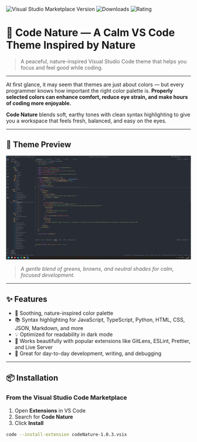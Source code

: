 ![Visual Studio Marketplace Version](https://img.shields.io/visual-studio-marketplace/v/ArmanGrigorian.CodeNature?label=VS%20Code%20Marketplace)
![Downloads](https://img.shields.io/visual-studio-marketplace/d/ArmanGrigorian.CodeNature)
![Rating](https://img.shields.io/visual-studio-marketplace/stars/ArmanGrigorian.CodeNature)


# 🌿 Code Nature — A Calm VS Code Theme Inspired by Nature

> A peaceful, nature-inspired Visual Studio Code theme that helps you focus and feel good while coding.

---

At first glance, it may seem that themes are just about colors — but every programmer knows how important the right color palette is. **Properly selected colors can enhance comfort, reduce eye strain, and make hours of coding more enjoyable.**

**Code Nature** blends soft, earthy tones with clean syntax highlighting to give you a workspace that feels fresh, balanced, and easy on the eyes.

---

## 🌈 Theme Preview

![Code Nature Screenshot](./screenshot.png)

> *A gentle blend of greens, browns, and neutral shades for calm, focused development.*

---

## ✨ Features

- 🌿 Soothing, nature-inspired color palette
- 📚 Syntax highlighting for JavaScript, TypeScript, Python, HTML, CSS, JSON, Markdown, and more
- 💡 Optimized for readability in dark mode
- 🔧 Works beautifully with popular extensions like GitLens, ESLint, Prettier, and Live Server
- 🧪 Great for day-to-day development, writing, and debugging

---

## 📦 Installation

### From the Visual Studio Code Marketplace

1. Open **Extensions** in VS Code
2. Search for **Code Nature**
3. Click **Install**


```bash
code --install-extension codeNature-1.0.3.vsix
